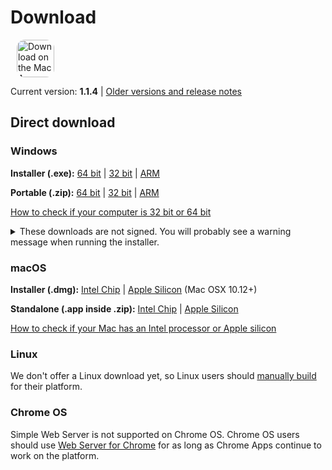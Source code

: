 # Download

<ms-store-badge productid="9PC6682RJCDD" style="margin-right: 10px;"></ms-store-badge><a href="https://apps.apple.com/us/app/simple-web-server/id1625925255?mt=12&amp;itsct=apps_box_badge&amp;itscg=30200" target="_blank" rel="noopener"><img src="/appstorebadge.svg" alt="Download on the Mac App Store" style="border-radius:13px;height: 60px;"></a>

Current version: **1.1.4** | [Older versions and release notes](https://github.com/terreng/simple-web-server/releases)

## Direct download

### Windows

**Installer (.exe):** [64 bit](https://github.com/terreng/simple-web-server/releases/download/v1.1.4/Simple-Web-Server-Installer-1.1.4-x64.exe) | [32 bit](https://github.com/terreng/simple-web-server/releases/download/v1.1.4/Simple-Web-Server-Installer-1.1.4-ia32.exe) | [ARM](https://github.com/terreng/simple-web-server/releases/download/v1.1.4/Simple-Web-Server-Installer-1.1.4-arm64.exe)

**Portable (.zip):** [64 bit](https://github.com/terreng/simple-web-server/releases/download/v1.1.4/Simple-Web-Server-1.1.4-win.zip) | [32 bit](https://github.com/terreng/simple-web-server/releases/download/v1.1.4/Simple-Web-Server-1.1.4-ia32-win.zip) | [ARM](https://github.com/terreng/simple-web-server/releases/download/v1.1.4/Simple-Web-Server-1.1.4-arm64-win.zip)

[How to check if your computer is 32 bit or 64 bit](https://support.microsoft.com/en-us/windows/32-bit-and-64-bit-windows-frequently-asked-questions-c6ca9541-8dce-4d48-0415-94a3faa2e13d)

<p>
<details>
  <summary>These downloads are not signed. You will probably see a warning message when running the installer.</summary>

  Click **More info** and then **Run anyway** to continue.

  <figure>
      <img src='/images/windows_code_sign_warning.jpeg' style='width: 350px'>
      <figcaption>Windows Defender warning message</figcaption>
  </figure>
</details>
</p>


### macOS

**Installer (.dmg):** [Intel Chip](https://github.com/terreng/simple-web-server/releases/download/v1.1.4/Simple-Web-Server-1.1.4.dmg) | [Apple Silicon](https://github.com/terreng/simple-web-server/releases/download/v1.1.4/Simple-Web-Server-1.1.4-arm64.dmg) (Mac OSX 10.12+)

**Standalone (.app inside .zip):** [Intel Chip](https://github.com/terreng/simple-web-server/releases/download/v1.1.4/Simple-Web-Server-1.1.4-mac.zip) | [Apple Silicon](https://github.com/terreng/simple-web-server/releases/download/v1.1.4/Simple-Web-Server-1.1.4-arm64-mac.zip)

[How to check if your Mac has an Intel processor or Apple silicon](https://support.apple.com/en-us/HT211814)

### Linux

We don't offer a Linux download yet, so Linux users should [manually build](/docs/build.md) for their platform.

### Chrome OS

Simple Web Server is not supported on Chrome OS. Chrome OS users should use [Web Server for Chrome](https://chrome.google.com/webstore/detail/web-server-for-chrome/ofhbbkphhbklhfoeikjpcbhemlocgigb) for as long as Chrome Apps continue to work on the platform.
